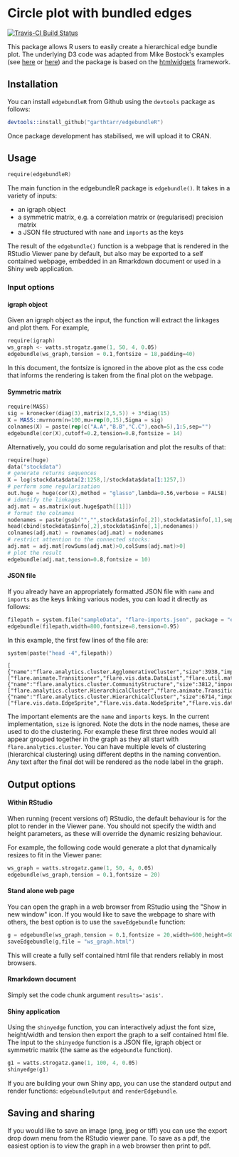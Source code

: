 # Circle plot with bundled edges

[![Travis-CI Build Status](https://travis-ci.org/garthtarr/edgebundleR.svg?branch=master)](https://travis-ci.org/garthtarr/edgebundleR)

This package allows R users to easily create a hierarchical edge bundle plot.  The underlying D3 code was adapted from  Mike Bostock's examples (see [here](http://bl.ocks.org/mbostock/7607999) or [here](https://mbostock.github.io/d3/talk/20111116/bundle.html)) and the package is based on the [htmlwidgets](https://github.com/ramnathv/htmlwidgets) framework. 

## Installation

You can install `edgebundleR` from Github using the `devtools` package as follows:

```s
devtools::install_github("garthtarr/edgebundleR")
```

Once package development has stabilised, we will upload it to CRAN.


## Usage

```s
require(edgebundleR)
```

The main function in the edgebundleR package is `edgebundle()`.  It takes in a variety of inputs:
 - an igraph object
 - a symmetric matrix, e.g. a correlation matrix or (regularised) precision matrix
 - a JSON file structured with `name` and `imports` as the keys
 
 
The result of the `edgebundle()` function is a webpage that is rendered in the RStudio Viewer pane by default, but also may be exported to a self contained webpage, embedded in an Rmarkdown document or used in a Shiny web application.

### Input options

#### igraph object 

Given an igraph object as the input, the function will extract the linkages and plot them.  For example,

```s
require(igraph)
ws_graph <- watts.strogatz.game(1, 50, 4, 0.05)
edgebundle(ws_graph,tension = 0.1,fontsize = 18,padding=40)
```

In this document, the fontsize is ignored in the above plot as the css code that informs the rendering is taken from the final plot on the webpage.

#### Symmetric matrix 

```s
require(MASS)
sig = kronecker(diag(3),matrix(2,5,5)) + 3*diag(15)
X = MASS::mvrnorm(n=100,mu=rep(0,15),Sigma = sig)
colnames(X) = paste(rep(c("A.A","B.B","C.C"),each=5),1:5,sep="")
edgebundle(cor(X),cutoff=0.2,tension=0.8,fontsize = 14)
```

Alternatively, you could do some regularisation and plot the results of that:
```s
require(huge)
data("stockdata")
# generate returns sequences
X = log(stockdata$data[2:1258,]/stockdata$data[1:1257,])
# perform some regularisation
out.huge = huge(cor(X),method = "glasso",lambda=0.56,verbose = FALSE)
# identify the linkages
adj.mat = as.matrix(out.huge$path[[1]])
# format the colnames
nodenames = paste(gsub("","",stockdata$info[,2]),stockdata$info[,1],sep=".")
head(cbind(stockdata$info[,2],stockdata$info[,1],nodenames))
colnames(adj.mat) = rownames(adj.mat) = nodenames
# restrict attention to the connected stocks:
adj.mat = adj.mat[rowSums(adj.mat)>0,colSums(adj.mat)>0]
# plot the result
edgebundle(adj.mat,tension=0.8,fontsize = 10)
```


#### JSON file

If you already have an appropriately formatted JSON file with `name` and `imports` as the keys linking various nodes, you can load it directly as follows:

```s
filepath = system.file("sampleData", "flare-imports.json", package = "edgebundleR")
edgebundle(filepath,width=800,fontsize=8,tension=0.95)
```

In this example, the first few lines of the file are:

```s
system(paste("head -4",filepath))
```
```
[
{"name":"flare.analytics.cluster.AgglomerativeCluster","size":3938,"imports":["flare.animate.Transitioner","flare.vis.data.DataList","flare.util.math.IMatrix","flare.analytics.cluster.MergeEdge","flare.analytics.cluster.HierarchicalCluster","flare.vis.data.Data"]},
{"name":"flare.analytics.cluster.CommunityStructure","size":3812,"imports":["flare.analytics.cluster.HierarchicalCluster","flare.animate.Transitioner","flare.vis.data.DataList","flare.analytics.cluster.MergeEdge","flare.util.math.IMatrix"]},
{"name":"flare.analytics.cluster.HierarchicalCluster","size":6714,"imports":["flare.vis.data.EdgeSprite","flare.vis.data.NodeSprite","flare.vis.data.DataList","flare.vis.data.Tree","flare.util.Arrays","flare.analytics.cluster.MergeEdge","flare.util.Sort","flare.vis.operator.Operator","flare.util.Property","flare.vis.data.Data"]},
```

The important elements are the `name` and `imports` keys.  In the current implementation, `size` is ignored.  Note the dots in the node names, these are used to do the clustering.  For example these first three nodes would all appear grouped together in the graph as they all start with `flare.analytics.cluster`. You can have multiple levels of clustering (hierarchical clustering) using different depths in the naming convention.  Any text after the final dot will be rendered as the node label in the graph.

## Output options

#### Within RStudio

When running (recent versions of) RStudio, the default behaviour is for the plot to render in the Viewer pane.  You should not specify the width and height parameters, as these will override the dynamic resizing behaviour.

For example, the following code would generate a plot that dynamically resizes to fit in the Viewer pane:

```s
ws_graph = watts.strogatz.game(1, 50, 4, 0.05)
edgebundle(ws_graph,tension = 0.1,fontsize = 20)
```

#### Stand alone web page

You can open the graph in a web browser from RStudio using the "Show in new window" icon.  If you would like to save the webpage to share with others, the best option is to use the `saveEdgebundle` function:

```s
g = edgebundle(ws_graph,tension = 0.1,fontsize = 20,width=600,height=600)
saveEdgebundle(g,file = "ws_graph.html")
```

This will create a fully self contained html file that renders reliably in most browsers.

#### Rmarkdown document

Simply set the code chunk argument `results='asis'`.

#### Shiny application

Using the `shinyedge` function, you can interactively adjust the font size, height/width and tension then export the graph to a self contained html file.  The input to the `shinyedge` function is a JSON file, igraph object or symmetric matrix (the same as the `edgebundle` function).

```s
g1 = watts.strogatz.game(1, 100, 4, 0.05)
shinyedge(g1)
```

If you are building your own Shiny app, you can use the standard output and render functions: `edgebundleOutput` and `renderEdgebundle`.

## Saving and sharing

If you would like to save an image (png, jpeg or tiff) you can use the export drop down menu from the RStudio viewer pane.  To save as a pdf, the easiest option is to view the graph in a web browser then print to pdf.

